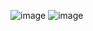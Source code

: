 ![image](https://user-images.githubusercontent.com/63268327/151251888-b569fd69-1c24-4556-99f5-bab6bce02f67.png)
![image](https://user-images.githubusercontent.com/63268327/151251909-e615bfe2-55e6-4f16-8d07-9b117cc400a2.png)
